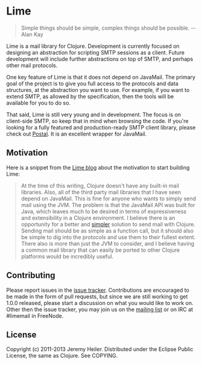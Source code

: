 # Lime

> Simple things should be simple, complex things should be possible.
> --Alan Kay

Lime is a mail library for Clojure. Development is currently focused
on designing an abstraction for scripting SMTP sessions as a client.
Future development will include further abstractions on top of SMTP,
and perhaps other mail protocols.

One key feature of Lime is that it does not depend on JavaMail. The
primary goal of the project is to give you full access to the
protocols and data structures, at the abstraction you want to use. For
example, if you want to extend SMTP, as allowed by the specification,
then the tools will be available for you to do so.

That said, Lime is still very young and in development. The focus is
on client-side SMTP, so keep that in mind when browsing the code. If
you're looking for a fully featured and production-ready SMTP client
library, please check out [Postal](https://github.com/drewr/postal).
It is an excellent wrapper for JavaMail.

## Motivation

Here is a snippet from the [Lime
blog](http://limemail.org/2012/01/20/a-better-way-to-mail.html) about
the motivation to start building Lime:

> At the time of this writing, Clojure doesn't have any built-in mail
>libraries. Also, all of the third party mail libraries that I have
>seen depend on JavaMail. This is fine for anyone who wants to simply
>send mail using the JVM. The problem is that the JavaMail API was
>built for Java, which leaves much to be desired in terms of
>expressiveness and extensibility in a Clojure environment. I believe
>there is an opportunity for a better and
>[simpler](http://www.infoq.com/presentations/Simple-Made-Easy)
>solution to send mail with Clojure. Sending mail should be as simple
>as a function call, but it should also be simple to dig into the
>protocols and use them to their fullest extent. There also is more
>than just the JVM to consider, and I believe having a common mail
>library that can easily be ported to other Clojure platforms would be
>incredibly useful.

## Contributing

Please report issues in the [issue
tracker](https://github.com/jeremyheiler/lime/issues). Contributions
are encouraged to be made in the form of pull requests, but since we
are still working to get 1.0.0 released, please start a discussion on
what you would like to work on. Other then the issue tracker, you may
join us on the [mailing list](http://groups.google.com/group/limemail)
or on IRC at #limemail in FreeNode.

## License

Copyright (c) 2011-2013 Jeremy Heiler. Distributed under the Eclipse
Public License, the same as Clojure. See COPYING.
